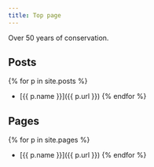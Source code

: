 ```yaml
---
title: Top page
---
```


Over 50 years of conservation.


## Posts
{% for p in site.posts %}
 * [{{ p.name }}]({{ p.url }})
{% endfor %}

## Pages
{% for p in site.pages %}
 * [{{ p.name }}]({{ p.url }})
{% endfor %}
